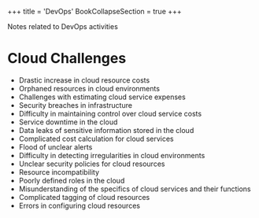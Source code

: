 +++
title = 'DevOps'
BookCollapseSection = true
+++

Notes related to DevOps activities

# Cloud Challenges
- Drastic increase in cloud resource costs
- Orphaned resources in cloud environments
- Challenges with estimating cloud service expenses
- Security breaches in infrastructure
- Difficulty in maintaining control over cloud service costs
- Service downtime in the cloud
- Data leaks of sensitive information stored in the cloud
- Complicated cost calculation for cloud services
- Flood of unclear alerts
- Difficulty in detecting irregularities in cloud environments
- Unclear security policies for cloud resources
- Resource incompatibility
- Poorly defined roles in the cloud
- Misunderstanding of the specifics of cloud services and their functions
- Complicated tagging of cloud resources
- Errors in configuring cloud resources

